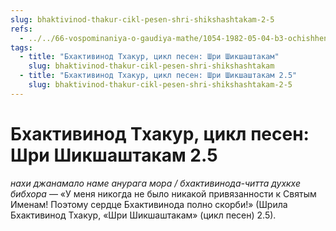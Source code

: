 ```yaml
---
slug: bhaktivinod-thakur-cikl-pesen-shri-shikshashtakam-2-5
refs:
  - ../../66-vospominaniya-o-gaudiya-mathe/1054-1982-05-04-b3-ochishhenie-serdets-bremya-lezhashhee-na-plechah-sadhu.md
tags:
  - title: "Бхактивинод Тхакур, цикл песен: Шри Шикшаштакам"
    slug: bhaktivinod-thakur-cikl-pesen-shri-shikshashtakam
  - title: "Бхактивинод Тхакур, цикл песен: Шри Шикшаштакам 2.5"
    slug: bhaktivinod-thakur-cikl-pesen-shri-shikshashtakam-2-5
---
```


# Бхактивинод Тхакур, цикл песен: Шри Шикшаштакам 2.5

*нахи джанамало наме анурага мора / бхактивинода-читта духкхе бибхора* — «У меня никогда не было никакой привязанности к Святым Именам! Поэтому сердце Бхактивинода полно скорби!» (Шрила Бхактивинод Тхакур, «Шри Шикшаштакам» (цикл песен) 2.5).
